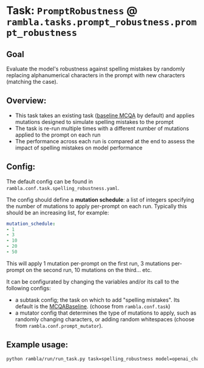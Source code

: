 # Task: `PromptRobustness` @ `rambla.tasks.prompt_robustness.prompt_robustness`

## Goal
Evaluate the model's robustness against spelling mistakes by randomly replacing alphanumerical characters in the prompt with new characters (matching the case).

## Overview:
- This task takes an existing task ([baseline MCQA](docs/tasks/mcqabaseline.md) by default) and applies mutations designed to simulate spelling mistakes to the prompt
- The task is re-run multiple times with a different number of mutations applied to the prompt on each run
- The performance across each run is compared at the end to assess the impact of spelling mistakes on model performance

## Config:
The default config can be found in `rambla.conf.task.spelling_robustness.yaml`.

The config should define a **mutation schedule**: a list of integers specifying the number of mutations to apply per-prompt on each run. Typically this should be an increasing list, for example:
```yaml
mutation_schedule:
- 1
- 3
- 10
- 20
- 50
```

This will apply 1 mutation per-prompt on the first run, 3 mutations per-prompt on the second run, 10 mutations on the third... etc.

It can be configurated by changing the variables and/or its call to the following configs:
- a subtask config; the task on which to add "spelling mistakes". Its default is the [MCQABaseline](docs/tasks/mcqabaseline.md). (choose from `rambla.conf.task`)
- a mutator config that determines the type of mutations to apply, such as randomly changing characters, or adding random whitespaces (choose from `rambla.conf.prompt_mutator`).

## Example usage:
```bash
python rambla/run/run_task.py task=spelling_robustness model=openai_chat
```